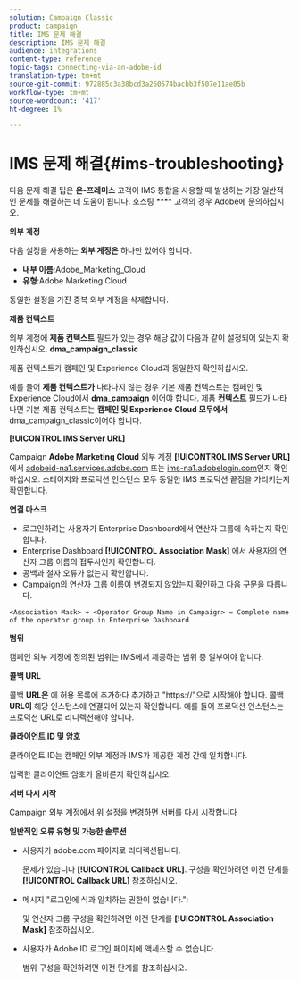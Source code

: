 ```yaml
---
solution: Campaign Classic
product: campaign
title: IMS 문제 해결
description: IMS 문제 해결
audience: integrations
content-type: reference
topic-tags: connecting-via-an-adobe-id
translation-type: tm+mt
source-git-commit: 972885c3a38bcd3a260574bacbb3f507e11ae05b
workflow-type: tm+mt
source-wordcount: '417'
ht-degree: 1%

---
```



# IMS 문제 해결{#ims-troubleshooting}

다음 문제 해결 팁은 **온-프레미스** 고객이 IMS 통합을 사용할 때 발생하는 가장 일반적인 문제를 해결하는 데 도움이 됩니다. 호스팅 **** 고객의 경우 Adobe에 문의하십시오.

**외부 계정**

다음 설정을 사용하는 **외부 계정은** 하나만 있어야 합니다.

* **내부 이름**:Adobe_Marketing_Cloud
* **유형**:Adobe Marketing Cloud

동일한 설정을 가진 중복 외부 계정을 삭제합니다.

**제품 컨텍스트**

외부 계정에 **제품 컨텍스트** 필드가 있는 경우 해당 값이 다음과 같이 설정되어 있는지 확인하십시오. **dma_campaign_classic**

제품 컨텍스트가 캠페인 및 Experience Cloud과 동일한지 확인하십시오.

예를 들어 **제품 컨텍스트가** 나타나지 않는 경우 기본 제품 컨텍스트는 캠페인 및 Experience Cloud에서 **dma_campaign** 이어야 합니다. 제품 **컨텍스트** 필드가 나타나면 기본 제품 컨텍스트는 **캠페인 및 Experience Cloud 모두에서** dma_campaign_classic이어야 합니다.

**[!UICONTROL IMS Server URL]**

Campaign **Adobe Marketing Cloud** 외부 계정 **[!UICONTROL IMS Server URL]** 에서 [adobeid-na1.services.adobe.com](https://adobeid-na1.services.adobe.com/) 또는 [ims-na1.adobelogin.com](http://ims-na1.adobelogin.com/)인지 확인하십시오. 스테이지와 프로덕션 인스턴스 모두 동일한 IMS 프로덕션 끝점을 가리키는지 확인합니다.

**연결 마스크**

* 로그인하려는 사용자가 Enterprise Dashboard에서 연산자 그룹에 속하는지 확인합니다.
* Enterprise Dashboard **[!UICONTROL Association Mask]** 에서 사용자의 연산자 그룹 이름의 접두사인지 확인합니다.
* 공백과 철자 오류가 없는지 확인합니다.
* Campaign의 연산자 그룹 이름이 변경되지 않았는지 확인하고 다음 구문을 따릅니다.

```
<Association Mask> + <Operator Group Name in Campaign> = Complete name of the operator group in Enterprise Dashboard
```

**범위**

캠페인 외부 계정에 정의된 범위는 IMS에서 제공하는 범위 중 일부여야 합니다.

**콜백 URL**

콜백 **URL은** 에 허용 목록에 추가하다 추가하고 &quot;https://&quot;으로 시작해야 합니다. 콜백 **URL이** 해당 인스턴스에 연결되어 있는지 확인합니다. 예를 들어 프로덕션 인스턴스는 프로덕션 URL로 리디렉션해야 합니다.

**클라이언트 ID 및 암호**

클라이언트 ID는 캠페인 외부 계정과 IMS가 제공한 계정 간에 일치합니다.

입력한 클라이언트 암호가 올바른지 확인하십시오.

**서버 다시 시작**

Campaign 외부 계정에서 위 설정을 변경하면 서버를 다시 시작합니다

**일반적인 오류 유형 및 가능한 솔루션**

* 사용자가 adobe.com 페이지로 리디렉션됩니다.

   문제가 있습니다 **[!UICONTROL Callback URL]**. 구성을 확인하려면 이전 단계를 **[!UICONTROL Callback URL]** 참조하십시오.

* 메시지 &quot;로그인에 식과 일치하는 권한이 없습니다.&quot;:

   및 연산자 그룹 구성을 확인하려면 이전 단계를 **[!UICONTROL Association Mask]** 참조하십시오.

* 사용자가 Adobe ID 로그인 페이지에 액세스할 수 없습니다.

   범위 구성을 확인하려면 이전 단계를 참조하십시오.

